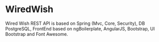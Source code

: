 # WiredWish
Wired Wish REST API is based on Spring (Mvc, Core, Security), DB PostgreSQL,  FrontEnd based on ngBoilerplate, AngularJS, Bootstrap, UI Bootstrap and Font Awesome.
